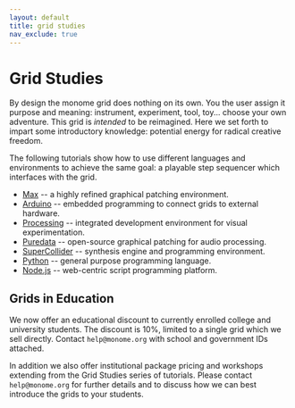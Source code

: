 ```yaml
---
layout: default
title: grid studies
nav_exclude: true
---
```


# Grid Studies

By design the monome grid does nothing on its own. You the user assign it purpose and meaning: instrument, experiment, tool, toy... choose your own adventure. This grid is *intended* to be reimagined. Here we set forth to impart some introductory knowledge: potential energy for radical creative freedom.

The following tutorials show how to use different languages and environments to achieve the same goal: a playable step sequencer which interfaces with the grid.

- [Max](/docs/grid/studies/max) -- a highly refined graphical patching environment.
- [Arduino](/docs/grid/studies/arduino) -- embedded programming to connect grids to external hardware.
- [Processing](/docs/grid/studies/processing) -- integrated development environment for visual experimentation.
- [Puredata](/docs/grid/studies/pd) -- open-source graphical patching for audio processing.
- [SuperCollider](/docs/grid/studies/sc) -- synthesis engine and programming environment.
- [Python](/docs/grid/studies/python) -- general purpose programming language.
- [Node.js](/docs/grid/studies/nodejs) -- web-centric script programming platform.

## Grids in Education

We now offer an educational discount to currently enrolled college and university students. The discount is 10%, limited to a single grid which we sell directly. Contact `help@monome.org` with school and government IDs attached.

In addition we also offer institutional package pricing and workshops extending from the Grid Studies series of tutorials. Please contact `help@monome.org` for further details and to discuss how we can best introduce the grids to your students.
